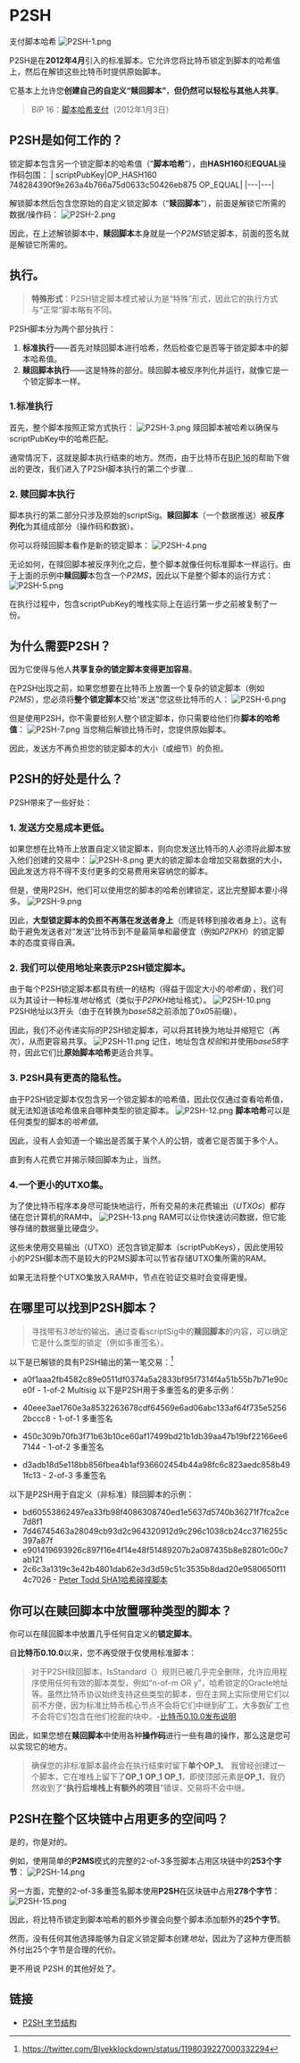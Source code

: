 # P2SH
支付脚本哈希
![P2SH-1.png](img/P2SH-1.png)

P2SH是在**2012年4月**引入的标准脚本。它允许您将比特币锁定到脚本的哈希值上，然后在解锁这些比特币时提供原始脚本。

它基本上允许您**创建自己的自定义“赎回脚本”**，**但仍然可以轻松与其他人共享**。

>BIP 16：[脚本哈希支付](https://github.com/bitcoin/bips/blob/master/bip-0016.mediawiki)（2012年1月3日）

## P2SH是如何工作的？
锁定脚本包含另一个锁定脚本的哈希值（“**脚本哈希**”），由**HASH160**和**EQUAL**操作码包围：
| scriptPubKey|OP_HASH160 748284390f9e263a4b766a75d0633c50426eb875 OP_EQUAL|
|---|---|

解锁脚本然后包含您原始的自定义锁定脚本（“**赎回脚本**”），前面是解锁它所需的数据/操作码：
![P2SH-2.png](img/P2SH-2.jpg)

因此，在上述解锁脚本中，**赎回脚本**本身就是一个*P2MS*锁定脚本，前面的签名就是解锁它所需的。

## 执行。

>**特殊形式**：P2SH锁定脚本模式被认为是“特殊”形式，因此它的执行方式与“正常”脚本略有不同。

P2SH脚本分为两个部分执行：

1. **标准执行**——首先对赎回脚本进行哈希，然后检查它是否等于锁定脚本中的脚本哈希值。
2. **赎回脚本执行**——这是特殊的部分。赎回脚本被反序列化并运行，就像它是一个锁定脚本一样。

### 1.标准执行
首先，整个脚本按照正常方式执行：
![P2SH-3.png](img/P2SH-3.png)
赎回脚本被哈希以确保与scriptPubKey中的哈希匹配。

通常情况下，这就是脚本执行结束的地方。然而，由于比特币在[BIP 16](https://github.com/bitcoin/bips/blob/master/bip-0016.mediawiki)的帮助下做出的更改，我们进入了P2SH脚本执行的第二个步骤...

### 2. 赎回脚本执行
脚本执行的第二部分只涉及原始的scriptSig。**赎回脚本**（一个数据推送）被**反序列化**为其组成部分（操作码和数据）。

你可以将赎回脚本看作是新的锁定脚本：
![P2SH-4.png](img/P2SH-4.gif)

无论如何，在赎回脚本被反序列化之后，整个脚本就像任何标准脚本一样运行。由于上面的示例中**赎回脚**本包含一个*P2MS*，因此以下是整个脚本的运行方式：
![P2SH-5.png](img/P2SH-5.gif)

在执行过程中，包含scriptPubKey的堆栈实际上在运行第一步之前被复制了一份。

## 为什么需要P2SH？

因为它使得与他人**共享复杂的锁定脚本变得更加容易**。

在P2SH出现之前，如果您想要在比特币上放置一个复杂的锁定脚本（例如*P2MS*），您必须将**整个锁定脚本**交给“发送”您这些比特币的人：
![P2SH-6.png](img/P2SH-6.png)

但是使用P2SH，你不需要给别人整个锁定脚本，你只需要给他们你**脚本的哈希值**：
![P2SH-7.png](img/P2SH-7.png)
当您稍后解锁比特币时，您提供原始脚本。

因此，发送方不再负担您的锁定脚本的大小（或细节）的负担。

## P2SH的好处是什么？
P2SH带来了一些好处：

### 1. 发送方交易成本更低。
如果您想在比特币上放置自定义锁定脚本，则向您发送比特币的人必须将此脚本放入他们创建的交易中：
![P2SH-8.png](img/P2SH-8.png)
更大的锁定脚本会增加交易数据的大小，因此发送方将不得不支付更多的交易费用来容纳您的脚本。

但是，使用P2SH，他们可以使用您的脚本的哈希创建锁定，这比完整脚本要小得多。
![P2SH-9.png](img/P2SH-9.png)

因此，**大型锁定脚本的负担不再落在发送者身上**（而是转移到接收者身上）。这有助于避免发送者对“发送”比特币到不是最简单和最便宜（例如*P2PKH*）的锁定脚本的态度变得自满。

### 2. 我们可以使用地址来表示P2SH锁定脚本。
由于每个P2SH锁定脚本都具有统一的结构（得益于固定大小的*哈希值*），我们可以为其设计一种标准*地址*格式（类似于*P2PKH*地址格式）。
![P2SH-10.png](img/P2SH-10.png)
P2SH地址以3开头（由于在转换为*base58*之前添加了0x05前缀）。

因此，我们不必传递实际的P2SH锁定脚本，可以将其转换为地址并缩短它（再次），从而更容易共享。
![P2SH-11.png](img/P2SH-11.png)
记住，地址包含*校验*和并使用*base58*字符，因此它们比**原始脚本哈希**更适合共享。

### 3. P2SH具有更高的隐私性。

由于P2SH锁定脚本仅包含另一个锁定脚本的哈希值，因此仅仅通过查看哈希值，就无法知道该哈希值来自哪种类型的锁定脚本。
![P2SH-12.png](img/P2SH-12.png)
**脚本哈希**可以是任何类型的脚本的*哈希值*。

因此，没有人会知道一个输出是否属于某个人的公钥，或者它是否属于多个人。

直到有人花费它并揭示赎回脚本为止，当然。

### 4.一个更小的UTXO集。
为了使比特币程序本身尽可能快地运行，所有交易的未花费输出（*UTXOs*）都存储在您计算机的RAM中。
![P2SH-13.png](img/P2SH-13.png)
RAM可以让你快速访问数据，但它能够存储的数据量比硬盘少。

这些未使用交易输出（UTXO）还包含锁定脚本（scriptPubKeys），因此使用较小的P2SH脚本而不是较大的P2MS脚本可以节省存储UTXO集所需的RAM。

如果无法将整个UTXO集放入RAM中，节点在验证交易时会变得更慢。

## 在哪里可以找到P2SH脚本？
>寻找带有*3地址*的输出。通过查看scriptSig中的**赎回脚本**的内容，可以确定它是什么类型的锁定（例如多重签名）。

以下是已解锁的具有P2SH输出的第一笔交易：[^1]
* a0f1aaa2fb4582c89e0511df0374a5a2833bf95f7314f4a51b55b7b71e90ce0f - 1-of-2 Multisig
以下是P2SH用于多重签名的更多示例：

* 40eee3ae1760e3a8532263678cdf64569e6ad06abc133af64f735e52562bccc8 - 1-of-1 多重签名
* 450c309b70fb3f71b63b10ce60af17499bd21b1db39aa47b19bf22166ee67144 - 1-of-2 多重签名
* d3adb18d5e118bb856fbea4b1af936602454b44a98fc6c823aedc858b491fc13 - 2-of-3 多重签名
  
以下是P2SH用于自定义（非标准）赎回脚本的示例：

* bd60553862497ea33fb98f4086308740ed1e5637d5740b36271f7fca2ce7d8f1
* 7d46745463a28049cb93d2c964320912d9c296c1038cb24cc3716255c397a87f
* e901419693926c897f16e4f14e48f51489207b2a087435b8e82801c00c7ab121
* 2c6c3a1319c3e42b4801dab62e3d3d59c51c3535b8dad20e9580650f114c7026 - [Peter Todd SHA1哈希碰撞脚本](https://bitcointalk.org/index.php?topic=293382.0)

## 你可以在赎回脚本中放置哪种类型的脚本？
你可以在赎回脚本中放置几乎任何自定义的**锁定脚本**。

自**比特币0.10.0**以来，您不再受限于仅使用标准脚本：

>对于P2SH赎回脚本，IsStandard（）规则已被几乎完全删除，允许应用程序使用任何有效的脚本类型，例如“n-of-m OR y”，哈希锁定的Oracle地址等。虽然比特币协议始终支持这些类型的脚本，但在主网上实际使用它们以前不方便，因为标准比特币核心节点不会将它们中继到矿工，大多数矿工也不会将它们包含在他们挖掘的块中。-[比特币0.10.0发布说明](https://bitcoin.org/en/release/v0.10.0#standard-script-rules-relaxed-for-p2sh-addresses)

因此，如果您想在**赎回脚本**中使用各种**操作码**进行一些有趣的操作，那么这是您可以实现它的地方。

>确保您的非标准脚本最终会在执行结束时留下**单个OP_1**。
我曾经创建过一个脚本，它在堆栈上留下了**OP_1**  **OP_1**  **OP_1**，即使顶部元素是**OP_1**，我仍然收到了“**执行后堆栈上有额外的项目**”错误，交易将不会中继。

## P2SH在整个区块链中占用更多的空间吗？
是的，你是对的。

例如，使用简单的**P2MS**模式的完整的2-of-3多签脚本占用区块链中的**253个字节**：
![P2SH-14.png](img/P2SH-14.png)

另一方面，完整的2-of-3多重签名脚本使用**P2SH**在区块链中占用**278个字节**：
![P2SH-15.png](img/P2SH-15.png)

因此，将比特币锁定到脚本哈希的额外步骤会向整个脚本添加额外的**25个字节**。

然而，没有任何其他选择能够为自定义锁定脚本创建*地址*，因此为了这种方便而额外付出25个字节是合理的代价。

更不用说 P2SH 的其他好处了。

## 链接

* [P2SH 字节结构](https://bitcoin.stackexchange.com/questions/91825/non-segwit-p2sh-bytes-structure/91853#91853)


[^1]:https://twitter.com/Blyekklockdown/status/1198039227000332294
